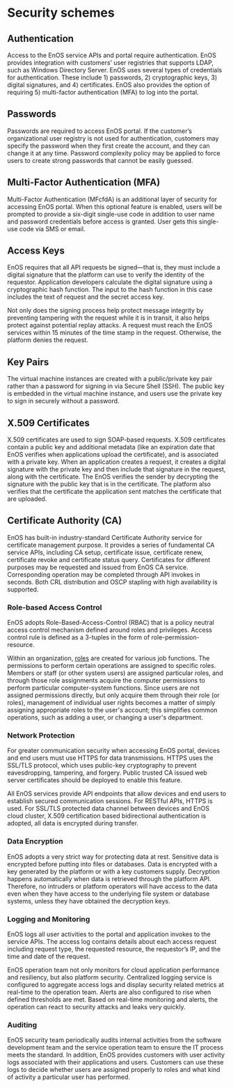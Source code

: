 # Security schemes

## Authentication

Access to the EnOS service APIs and portal require authentication. EnOS provides
integration with customers’ user registries that supports LDAP, such as Windows
Directory Server. EnOS uses several types of credentials for authentication.
These include 1) passwords, 2) cryptographic keys, 3) digital signatures, and 4)
certificates. EnOS also provides the option of requiring 5) multi-factor
authentication (MFA) to log into the portal.

## Passwords

Passwords are required to access EnOS portal. If the customer’s organizational
user registry is not used for authentication, customers may specify the password
when they first create the account, and they can change it at any time. Password
complexity policy may be applied to force users to create strong passwords that
cannot be easily guessed.

## Multi-Factor Authentication (MFA)

Multi-Factor Authentication (MFcfdA) is an additional layer of security for
accessing EnOS portal. When this optional feature is enabled, users will be
prompted to provide a six-digit single-use code in addition to user name and
password credentials before access is granted. User gets this single-use code
via SMS or email.

## Access Keys

EnOS requires that all API requests be signed—that is, they must include a
digital signature that the platform can use to verify the identity of the
requestor. Application developers calculate the digital signature using a
cryptographic hash function. The input to the hash function in this case
includes the text of request and the secret access key.

Not only does the signing process help protect message integrity by preventing
tampering with the request while it is in transit, it also helps protect against
potential replay attacks. A request must reach the EnOS services within 15
minutes of the time stamp in the request. Otherwise, the platform denies the
request.

## Key Pairs

The virtual machine instances are created with a public/private key pair rather
than a password for signing in via Secure Shell (SSH). The public key is
embedded in the virtual machine instance, and users use the private key to sign
in securely without a password.

## X.509 Certificates

X.509 certificates are used to sign SOAP-based requests. X.509 certificates
contain a public key and additional metadata (like an expiration date that EnOS
verifies when applications upload the certificate), and is associated with a
private key. When an application creates a request, it creates a digital
signature with the private key and then include that signature in the request,
along with the certificate. The EnOS verifies the sender by decrypting the
signature with the public key that is in the certificate. The platform also
verifies that the certificate the application sent matches the certificate that
are uploaded.

## Certificate Authority (CA)

EnOS has built-in industry-standard Certificate Authority service for
certificate management purpose. It provides a series of fundamental CA service
APIs, including CA setup, certificate issue, certificate renew, certificate
revoke and certificate status query. Certificates for different purposes may be
requested and issued from EnOS CA service. Corresponding operation may be
completed through API invokes in seconds. Both CRL distribution and OSCP
stapling with high availability is supported.

### Role-based Access Control

EnOS adopts Role-Based-Access-Control (RBAC) that is a policy neutral access
control mechanism defined around roles and privileges. Access control rule is
defined as a 3-tuples in the form of role-permission-resource.

Within an
organization, [roles](https://en.wikipedia.org/wiki/Role_(computer_science)) are
created for various job functions. The permissions to perform certain operations
are assigned to specific roles. Members or staff (or other system users) are
assigned particular roles, and through those role assignments acquire the
computer permissions to perform particular computer-system functions. Since
users are not assigned permissions directly, but only acquire them through their
role (or roles), management of individual user rights becomes a matter of simply
assigning appropriate roles to the user's account; this simplifies common
operations, such as adding a user, or changing a user's department.

### Network Protection

For greater communication security when accessing EnOS portal, devices and end
users must use HTTPS for data transmissions. HTTPS uses the SSL/TLS protocol,
which uses public-key cryptography to prevent eavesdropping, tampering, and
forgery. Public trusted CA issued web server certificates should be deployed to
enable this feature.

All EnOS services provide API endpoints that allow devices and end users to
establish secured communication sessions. For RESTful APIs, HTTPS is used. For
SSL/TLS protected data channel between devices and EnOS cloud cluster, X.509
certification based bidirectional authentication is adopted, all data is
encrypted during transfer.

### Data Encryption

EnOS adopts a very strict way for protecting data at rest. Sensitive data is
encrypted before putting into files or databases. Data is encrypted with a key
generated by the platform or with a key customers supply. Decryption happens
automatically when data is retrieved through the platform API. Therefore, no
intruders or platform operators will have access to the data even when they have
access to the underlying file system or database systems, unless they have
obtained the decryption keys.

### Logging and Monitoring

EnOS logs all user activities to the portal and application invokes to the
service APIs. The access log contains details about each access request
including request type, the requested resource, the requestor’s IP, and the time
and date of the request.

EnOS operation team not only monitors for cloud application performance and
resiliency, but also platform security. Centralized logging service is
configured to aggregate access logs and display security related metrics at
real-time to the operation team. Alerts are also configured to rise when defined
thresholds are met. Based on real-time monitoring and alerts, the operation can
react to security attacks and leaks very quickly.

### Auditing

EnOS security team periodically audits internal activities from the software
development team and the service operation team to ensure the IT process meets
the standard. In addition, EnOS provides customers with user activity logs
associated with their applications and users. Customers can use these logs to
decide whether users are assigned properly to roles and what kind of activity a
particular user has performed.
